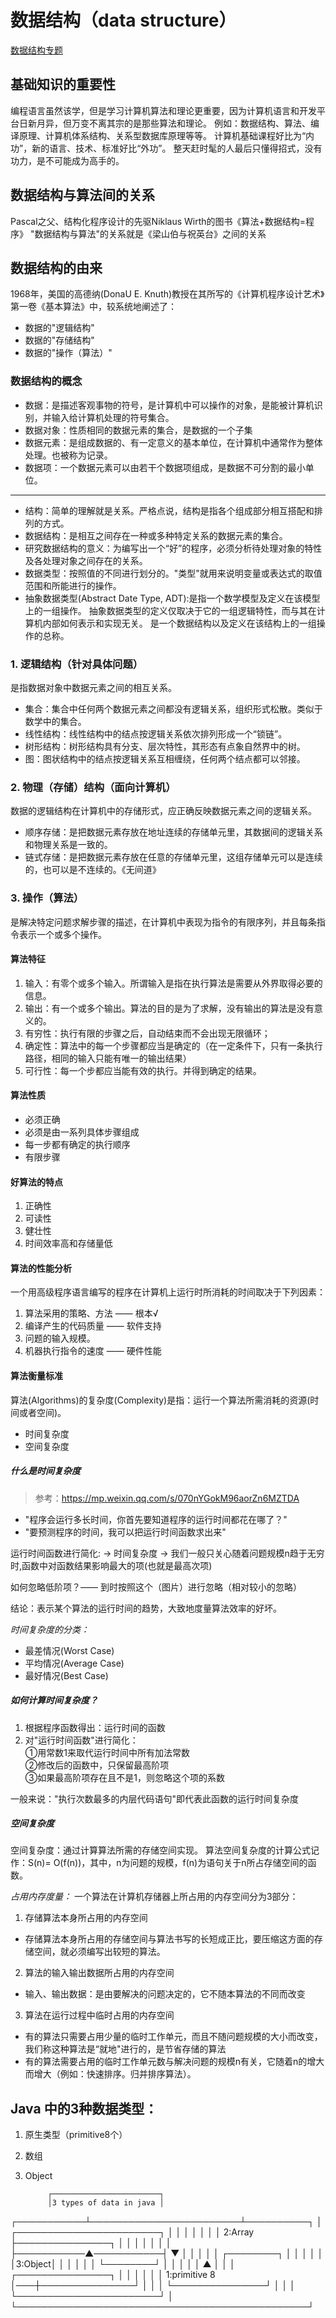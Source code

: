 # 数据结构（data structure）

[数据结构专题](http://www.nowamagic.net/librarys/veda/detail/2173)

## 基础知识的重要性

编程语言虽然该学，但是学习计算机算法和理论更重要，因为计算机语言和开发平台日新月异，但万变不离其宗的是那些算法和理论。
例如：数据结构、算法、编译原理、计算机体系结构、关系型数据库原理等等。
计算机基础课程好比为“内功”，新的语言、技术、标准好比“外功”。
整天赶时髦的人最后只懂得招式，没有功力，是不可能成为高手的。

## 数据结构与算法间的关系
 Pascal之父、结构化程序设计的先驱Niklaus Wirth的图书《算法+数据结构=程序》
 "数据结构与算法"的关系就是《梁山伯与祝英台》之间的关系

## 数据结构的由来

1968年，美国的高德纳(DonaU E. Knuth)教授在其所写的《计算机程序设计艺术》第一卷《基本算法》中，较系统地阐述了：
 - 数据的"逻辑结构"
 - 数据的"存储结构"
 - 数据的"操作（算法）"
 
### 数据结构的概念
   
  - 数据：是描述客观事物的符号，是计算机中可以操作的对象，是能被计算机识别，并输入给计算机处理的符号集合。
  - 数据对象：性质相同的数据元素的集合，是数据的一个子集
  - 数据元素：是组成数据的、有一定意义的基本单位，在计算机中通常作为整体处理。也被称为记录。
  - 数据项：一个数据元素可以由若干个数据项组成，是数据不可分割的最小单位。
   
  ---
   
  - 结构：简单的理解就是关系。严格点说，结构是指各个组成部分相互搭配和排列的方式。
  - 数据结构：是相互之间存在一种或多种特定关系的数据元素的集合。
  - 研究数据结构的意义：为编写出一个“好”的程序，必须分析待处理对象的特性及各处理对象之间存在的关系。
  - 数据类型：按照值的不同进行划分的。"类型"就用来说明变量或表达式的取值范围和所能进行的操作。
  - 抽象数据类型(Abstract Date Type, ADT):是指一个数学模型及定义在该模型上的一组操作。
    抽象数据类型的定义仅取决于它的一组逻辑特性，而与其在计算机内部如何表示和实现无关。
    是一个数据结构以及定义在该结构上的一组操作的总称。
 
### 1. 逻辑结构（针对具体问题）
  是指数据对象中数据元素之间的相互关系。
  
  - 集合：集合中任何两个数据元素之间都没有逻辑关系，组织形式松散。类似于数学中的集合。
  - 线性结构：线性结构中的结点按逻辑关系依次排列形成一个“锁链”。
  - 树形结构：树形结构具有分支、层次特性，其形态有点象自然界中的树。
  - 图：图状结构中的结点按逻辑关系互相缠绕，任何两个结点都可以邻接。
  
### 2. 物理（存储）结构（面向计算机）
  数据的逻辑结构在计算机中的存储形式，应正确反映数据元素之间的逻辑关系。
  
  - 顺序存储：是把数据元素存放在地址连续的存储单元里，其数据间的逻辑关系和物理关系是一致的。
  - 链式存储：是把数据元素存放在任意的存储单元里，这组存储单元可以是连续的，也可以是不连续的。《无间道》
  
### 3. 操作（算法）
  是解决特定问题求解步骤的描述，在计算机中表现为指令的有限序列，并且每条指令表示一个或多个操作。
  
#### 算法特征
  
  1. 输入：有零个或多个输入。所谓输入是指在执行算法是需要从外界取得必要的信息。
  2. 输出：有一个或多个输出。算法的目的是为了求解，没有输出的算法是没有意义的。
  3. 有穷性：执行有限的步骤之后，自动结束而不会出现无限循环；
  4. 确定性：算法中的每一个步骤都应当是确定的（在一定条件下，只有一条执行路径，相同的输入只能有唯一的输出结果）
  5. 可行性：每一个步都应当能有效的执行。并得到确定的结果。
  
#### 算法性质
  
  - 必须正确
  - 必须是由一系列具体步骤组成
  - 每一步都有确定的执行顺序
  - 有限步骤
  
#### 好算法的特点
  
  1. 正确性
  2. 可读性
  3. 健壮性
  4. 时间效率高和存储量低
  
#### 算法的性能分析
  
  一个用高级程序语言编写的程序在计算机上运行时所消耗的时间取决于下列因素：
  
  1. 算法采用的策略、方法 —— 根本√
  2. 编译产生的代码质量 —— 软件支持
  3. 问题的输入规模。
  4. 机器执行指令的速度 —— 硬件性能
  
#### 算法衡量标准

算法(Algorithms)的复杂度(Complexity)是指：运行一个算法所需消耗的资源(时间或者空间)。

 - 时间复杂度
 - 空间复杂度

##### 什么是时间复杂度

> 参考：https://mp.weixin.qq.com/s/070nYGokM96aorZn6MZTDA


 - "程序会运行多长时间，你首先要知道程序的运行时间都花在哪了？"
 - "要预测程序的时间，我可以把运行时间函数求出来"
 
 运行时间函数进行简化:
 -> 时间复杂度 
 -> 我们一般只关心随着问题规模n趋于无穷时,函数中对函数结果影响最大的项(也就是最高次项)
 
 如何忽略低阶项？—— 到时按照这个（图片）进行忽略（相对较小的忽略）
 
 [](忽略低阶项.jpg)
 
 结论：表示某个算法的运行时间的趋势，大致地度量算法效率的好坏。
 
 *时间复杂度的分类：*
 
 - 最差情况(Worst Case)
 - 平均情况(Average Case)
 - 最好情况(Best Case)
 
 
##### 如何计算时间复杂度？
 
1. 根据程序函数得出：运行时间的函数                              
2. 对"运行时间函数"进行简化：                                    
 ①用常数1来取代运行时间中所有加法常数  
 ②修改后的函数中，只保留最高阶项            
 ③如果最高阶项存在且不是1，则忽略这个项的系数  
 
 一般来说："执行次数最多的内层代码语句"即代表此函数的运行时间复杂度

##### 空间复杂度

空间复杂度：通过计算算法所需的存储空间实现。
算法空间复杂度的计算公式记作：S(n)= O(f(n))，其中，n为问题的规模，f(n)为语句关于n所占存储空间的函数。

*占用内存度量：* 一个算法在计算机存储器上所占用的内存空间分为3部分：

1. 存储算法本身所占用的内存空间
 - 存储算法本身所占用的存储空间与算法书写的长短成正比，要压缩这方面的存储空间，就必须编写出较短的算法。
 
2. 算法的输入输出数据所占用的内存空间
 - 输入、输出数据：是由要解决的问题决定的，它不随本算法的不同而改变
 
3. 算法在运行过程中临时占用的内存空间
 - 有的算法只需要占用少量的临时工作单元，而且不随问题规模的大小而改变，我们称这种算法是“就地"进行的，是节省存储的算法
 - 有的算法需要占用的临时工作单元数与解决问题的规模n有关，它随着n的增大而增大（例如：快速排序。归并排序算法）。

## Java 中的3种数据类型：

1. 原生类型（primitive8个）
2. 数组
3. Object

            ┌────────────────────────┐           
            │3 types of data in java │           
┌───────────┴────────────────────────┴──────────┐
│ ┌───────────────────────┐                     │
│ │                       │                     │
│ │        2:Array        ├───────────────┐     │
│ │                       │               │     │
│ ├───────────▲───────────┤               ▼     │
│ │           │           │          ┌────────┐ │
│ │           │           │          │3:Object│ │
│ │           │           │          └────────┘ │
│ │           │           │               ▲     │
│ │   ┌───────────────┐   │               │     │
│ │   │ 1:primitive 8 │───┼───────────────┘     │
│ │   └───────────────┘   │                     │
│ └───────────────────────┘                     │
└───────────────────────────────────────────────┘